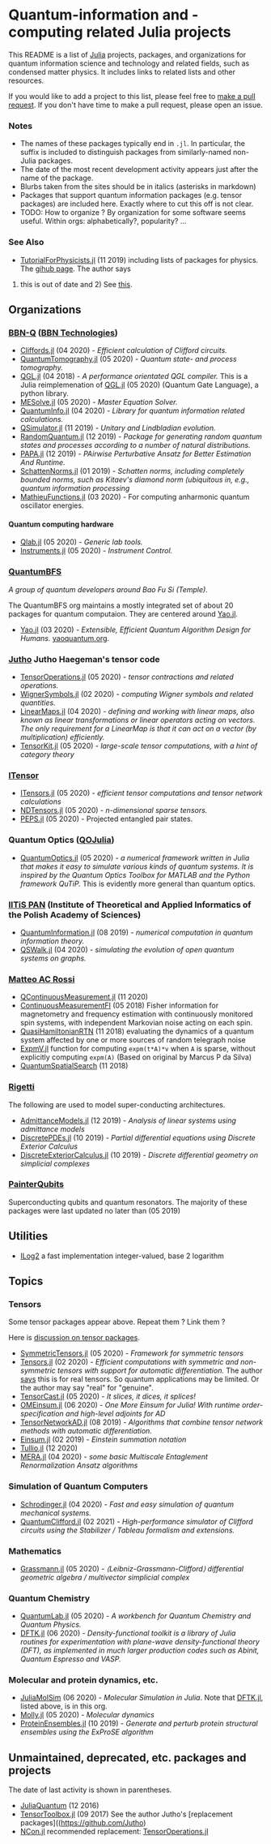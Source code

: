 # Quantum-information and -computing related Julia projects

This README is a list of [Julia](https://julialang.org/) projects, packages, and organizations
for quantum information science and technology and related fields,
such as condensed matter physics. It includes links to related lists and other resources.

If you would like to add a project to this list, please feel free to
[make a pull request](https://github.com/jlapeyre/JuliaQuantumInformation).
If you don't have time to make a pull request, please open an issue.

### Notes

* The names of these packages typically end in `.jl`.
  In particular, the suffix is included to distinguish packages from
  similarly-named non-Julia packages.
* The date of the most recent development activity appears just after the name of the package.
* Blurbs taken from the sites should be in italics (asterisks in markdown)
* Packages that support quantum information packages (e.g. tensor packages) are included here.
  Exactly where to cut this off is not clear.
* TODO: How to organize ? By organization for some software seems useful. Within orgs: alphabetically?, popularity? ...

### See Also

* [TutorialForPhysicists.jl](https://rogerluo.me/TutorialForPhysicists.jl/latest/toolchain/index.html) (11 2019) including lists
of packages for physics. The [gihub page](https://github.com/Roger-luo/TutorialForPhysicists.jl). The author says
1) this is out of date and 2) See [this](https://juliaphysics.github.io/latest/index.html).

## Organizations

### [BBN-Q](https://github.com/BBN-Q) ([BBN Technologies](https://www.raytheon.com/capabilities/products/quantum))

* [Cliffords.jl](https://github.com/BBN-Q/Cliffords.jl) (04 2020) - *Efficient calculation of Clifford circuits.*
* [QuantumTomography.jl](https://github.com/BBN-Q/QuantumTomography.jl) (05 2020) - *Quantum state- and process tomography.*
* [QGL.jl](https://github.com/BBN-Q/QGL.jl) (04 2018) - *A performance orientated QGL compiler.*
  This is a Julia reimplemenation of
  [QGL.jl](https://github.com/BBN-Q/QGL) (05 2020) (Quantum Gate Language), a python library.
* [MESolve.jl](https://github.com/BBN-Q/MESolve.jl) (05 2020) - *Master Equation Solver.*
* [QuantumInfo.jl](https://github.com/BBN-Q/QuantumInfo.jl) (04 2020) - *Library for quantum information related calculations.*
* [QSimulator.jl](https://github.com/BBN-Q/QSimulator.jl) (11 2019) - *Unitary and Lindbladian evolution.*
* [RandomQuantum.jl](https://github.com/BBN-Q/RandomQuantum.jl) (12 2019) - *Package for generating
  random quantum states and processes according to a number of natural distributions.*
* [PAPA.jl](https://github.com/BBN-Q/PAPA.jl) (12 2019) - *PAirwise Perturbative Ansatz for Better Estimation And Runtime.*
* [SchattenNorms.jl](https://github.com/BBN-Q/SchattenNorms.jl) (01 2019) - *Schatten norms,
  including completely bounded norms, such as Kitaev's diamond norm (ubiquitous in, e.g., quantum information processing*
* [MathieuFunctions.jl](https://github.com/BBN-Q/MathieuFunctions.jl) (03 2020) - For computing anharmonic quantum oscillator energies.

#### Quantum computing hardware

* [Qlab.jl](https://github.com/BBN-Q/Qlab.jl) (05 2020) - *Generic lab tools.*
* [Instruments.jl](https://github.com/BBN-Q/Instruments.jl) (05 2020) - *Instrument Control.*

### [QuantumBFS](https://github.com/QuantumBFS)
  *A group of quantum developers around Bao Fu Si (Temple).*

The QuantumBFS org maintains a mostly integrated set of about 20 packages for quantum computaion.
They are centered around [Yao.jl](https://github.com/QuantumBFS/Yao.jl).

* [Yao.jl](https://github.com/QuantumBFS/Yao.jl) (03 2020) - *Extensible, Efficient Quantum Algorithm Design for Humans.*
  [yaoquantum.org](http://yaoquantum.org/).

### [Jutho](https://github.com/Jutho) Jutho Haegeman's tensor code

* [TensorOperations.jl](https://github.com/Jutho/TensorOperations.jl) (05 2020) - *tensor contractions and related operations.*
* [WignerSymbols.jl](https://github.com/Jutho/WignerSymbols.jl) (02 2020) - *computing Wigner symbols and related quantities.*
* [LinearMaps.jl](https://github.com/Jutho/LinearMaps.jl) (04 2020) - *defining and working with linear maps, also known as linear transformations or linear operators acting on vectors. The only requirement for a LinearMap is that it can act on a vector (by multiplication) efficiently.*
* [TensorKit.jl](https://github.com/Jutho/TensorKit.jl) (05 2020) - *large-scale tensor computations, with a hint of category theory*

### [ITensor](https://github.com/ITensor)

* [ITensors.jl](https://github.com/ITensor/ITensors.jl) (05 2020) - *efficient tensor computations and tensor network calculations*
* [NDTensors.jl](https://github.com/ITensor/NDTensors.jl) (05 2020) - *n-dimensional sparse tensors.*
* [PEPS.jl](https://github.com/ITensor/PEPS.jl) (05 2020) - Projected entangled pair states.

### Quantum Optics ([QOJulia](https://github.com/qojulia))

* [QuantumOptics.jl](https://github.com/qojulia/QuantumOptics.jl) (05 2020) - *a numerical
  framework written in Julia that makes it easy to simulate various kinds
  of quantum systems. It is inspired by the Quantum Optics Toolbox for MATLAB and the Python framework QuTiP.*
  This is evidently more general than quantum optics.

### [IITiS PAN](https://github.com/iitis) (Institute of Theoretical and Applied Informatics of the Polish Academy of Sciences)

* [QuantumInformation.jl](https://github.com/iitis/QuantumInformation.jl) (08 2019) - *numerical computation in quantum information theory.*
* [QSWalk.jl](https://github.com/iitis/QSWalk.jl) (04 2020) - *simulating the evolution of open quantum systems on graphs.*


### [Matteo AC Rossi](https://github.com/matteoacrossi)

* [QContinuousMeasurement.jl](https://github.com/matteoacrossi/QContinuousMeasurement.jl) (11 2020) 
* [ContinuousMeasurementFI](https://github.com/matteoacrossi/ContinuousMeasurementFI) (05 2018) Fisher information for magnetometry and frequency
estimation with continuously monitored spin systems, with independent Markovian noise acting on each spin.
* [QuasiHamiltonianRTN](https://github.com/matteoacrossi/QuasiHamiltonianRTN.jl) (11 2018) evaluating the dynamics of a quantum
system affected by one or more sources of random telegraph noise 
* [ExpmV.jl](https://github.com/matteoacrossi/ExpmV.jl) function for computing `expm(t*A)*v` when `A` is sparse, without explicitly computing `expm(A)`
(Based on original by Marcus P da Silva)
* [QuantumSpatialSearch](https://github.com/matteoacrossi/QuantumSpatialSearch) (11 2018)

### [Rigetti](https://github.com/rigetti)

The following are used to model super-conducting architectures.

* [AdmittanceModels.jl](https://github.com/rigetti/AdmittanceModels.jl) (12 2019)  - *Analysis of linear systems using admittance models*
* [DiscretePDEs.jl](https://github.com/rigetti/DiscretePDEs.jl) (10 2019) - *Partial differential equations using Discrete Exterior Calculus*
* [DiscreteExteriorCalculus.jl](https://github.com/rigetti/DiscreteExteriorCalculus.jl) (10 2019) - *Discrete differential geometry on simplicial complexes*

### [PainterQubits](https://github.com/PainterQubits)

Superconducting qubits and quantum resonators. The majority of these packages were last updated no later than (05 2019)

## Utilities

* [ILog2](https://github.com/jlapeyre/ILog2.jl) a fast implementation integer-valued, base 2 logarithm

## Topics

### Tensors

Some tensor packages appear above. Repeat them ? Link them ?

Here is [discussion on tensor packages](https://discourse.julialang.org/t/comparison-of-tensor-packages/11425).

* [SymmetricTensors.jl](https://github.com/iitis/SymmetricTensors.jl) (05 2020) - *Framework for symmetric tensors*
* [Tensors.jl](https://github.com/KristofferC/Tensors.jl) (02 2020) - *Efficient computations with symmetric and non-symmetric tensors with support for automatic differentiation.* The author [says](https://discourse.julialang.org/t/comparison-of-tensor-packages/11425/2?u=jlapeyre) this is
 for real tensors. So quantum applications may be limited. Or the author may say "real" for "genuine".
* [TensorCast.jl](https://github.com/mcabbott/TensorCast.jl) (05 2020) - *It slices, it dices, it splices!*
* [OMEinsum.jl](https://github.com/under-Peter/OMEinsum.jl) (06 2020) - *One More Einsum for Julia! With runtime order-specification and high-level adjoints for AD*
* [TensorNetworkAD.jl](https://github.com/under-Peter/TensorNetworkAD.jl) (08 2019) - *Algorithms that combine tensor network methods with automatic differentiation.*
* [Einsum.jl](https://github.com/ahwillia/Einsum.jl) (02 2019) - *Einstein summation notation*
* [Tullio.jl](https://github.com/mcabbott/Tullio.jl) (12 2020)
* [MERA.jl](https://github.com/mhauru/MERA.jl) (04 2020) - *some basic Multiscale Entaglement Renormalization Ansatz algorithms*


### Simulation of Quantum Computers

* [Schrodinger.jl](https://github.com/jebej/Schrodinger.jl) (04 2020) - *Fast and easy simulation of quantum mechanical systems.*
* [QuantumClifford.jl](https://github.com/Krastanov/QuantumClifford.jl) (02 2021) - *High-performance simulator of Clifford circuits using the Stabilizer / Tableau formalism and extensions.*

### Mathematics

* [Grassmann.jl](https://github.com/chakravala/Grassmann.jl) (05 2020) - *⟨Leibniz-Grassmann-Clifford⟩ differential geometric algebra / multivector simplicial complex*

### Quantum Chemistry

* [QuantumLab.jl](https://github.com/vonDonnerstein/QuantumLab.jl) (05 2020) - *A workbench for Quantum Chemistry and Quantum Physics.*
* [DFTK.jl](https://github.com/JuliaMolSim/DFTK.jl/) (06 2020) - *Density-functional toolkit* *is a library of Julia routines for experimentation
   with plane-wave density-functional theory (DFT), as implemented in much larger production codes such as Abinit, Quantum Espresso and VASP.*

### Molecular and protein dynamics, etc.

* [JuliaMolSim](https://github.com/JuliaMolSim) (06 2020) - *Molecular Simulation in Julia*.
  Note that [DFTK.jl](https://github.com/JuliaMolSim/DFTK.jl/), listed above, is in this org.
* [Molly.jl](https://github.com/jgreener64/Molly.jl) (05 2020) - *Molecular dynamics*
* [ProteinEnsembles.jl](https://github.com/jgreener64/ProteinEnsembles.jl) (10 2019) - *Generate and perturb protein structural ensembles using the ExProSE algorithm*

## Unmaintained, deprecated, etc. packages and projects

The date of last activity is shown in parentheses.

* [JuliaQuantum](https://github.com/JuliaQuantum) (12 2016)
* [TensorToolbox.jl](https://github.com/Jutho/TensorToolbox.jl) (09 2017)
   See the author Jutho's [replacement packages]((https://github.com/Jutho)
* [NCon.jl](https://github.com/mhauru/NCon.jl) recommended replacement: [TensorOperations.jl](https://github.com/Jutho/TensorOperations.jl)
